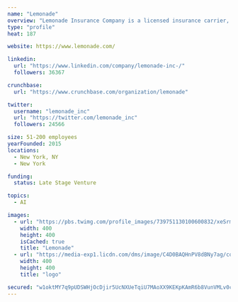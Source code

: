 ```yaml
---
name: "Lemonade"
overview: "Lemonade Insurance Company is a licensed insurance carrier, offering homeowners and renters insurance powered by artificial intelligence and behavioral economics. By replacing brokers and bureaucracy with bots and machine learning, Lemonade promises zero paperwork and instant everything. And as a Certified B-Corp, where underwriting profits go to nonprofits, Lemonade is remaking insurance as a social good, rather than a necessary evil."
type: "profile"
heat: 187

website: https://www.lemonade.com/

linkedin:
  url: "https://www.linkedin.com/company/lemonade-inc-/"
  followers: 36367

crunchbase:
  url: "https://www.crunchbase.com/organization/lemonade"

twitter:
  username: "lemonade_inc"
  url: "https://twitter.com/lemonade_inc"
  followers: 24566

size: 51-200 employees
yearFounded: 2015
locations:
  - New York, NY
  - New York

funding:
  status: Late Stage Venture

topics:
  - AI

images:
  - url: "https://pbs.twimg.com/profile_images/739751130100600832/xeSrmgG1_400x400.jpg"
    width: 400
    height: 400
    isCached: true
    title: "Lemonade"
  - url: "https://media-exp1.licdn.com/dms/image/C4D0BAQHnPV8dBNy7ag/company-logo_200_200/0?e=1594857600&v=beta&t=SGGHzBtUehaMv5O9f5mvqU-528KrG0WiLzDMO2oh4cA"
    width: 400
    height: 400
    title: "logo"

secured: "w1oktMY7q9pUDSWHjOcDjir5UcNXUeTqiU7MAoXX9KEKpKAmR6b8VunVMLv0czsP3ORpHNz/RIr/1KLhhOiCpuHf8Cu0F5isLnsoQCknvLDv9xbM2VbJvKcgH4WxTi2YbhAWhp9U9+eeETcrFzZAsl5xo8luhuuwXRv4HCwXQznaTWeyFt5D+TFCOeR+OKRX5dLOMefxrZ7C7TraTsqZcAxwExm6glqJjWbPn3FNVQSqg+tkMCjwBd96vwUCsmq5Ofgu4HrR0NMJS2eb3ORM4GRAjHSeRZoeFD91RuQK9aXvpOuBlr8VcZWdPZQoL/4FURSTkRXOCBdP64/V/UuwEbm4cu+UpYnhs1C8Hy7chADt9FMyzDQL3YRjBa2AyqADIwPRJbWhxOw/yQfCceaaMl/+lPxJN6kFY2WpRbNZzj4=;tjs0QF7wVN74Pp4hLzrwYw=="
---
```



